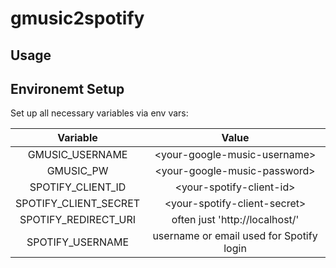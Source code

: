 # gmusic2spotify

## Usage

## Environemt Setup
Set up all necessary variables via env vars:

|        Variable       |                   Value                  |
|:---------------------:|:----------------------------------------:|
| GMUSIC_USERNAME       | \<your-google-music-username\>           |
| GMUSIC_PW             | \<your-google-music-password\>           |
| SPOTIFY_CLIENT_ID     | \<your-spotify-client-id\>               |
| SPOTIFY_CLIENT_SECRET | \<your-spotify-client-secret\>           |
| SPOTIFY_REDIRECT_URI  | often just 'http://localhost/'           |
| SPOTIFY_USERNAME      | username or email used for Spotify login |
